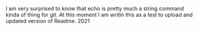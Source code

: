 I am very surprised to know that echo is pretty much a string command kinda of thing for git. At this moment I am writin this as a test to upload and updated version of Readme. 2021
